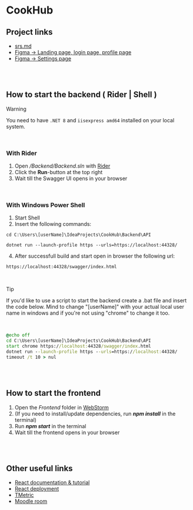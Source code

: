 # CookHub

## Project links
* [srs.md](https://github.com/SE-TINF22B6/CookHub/blob/main/Project_Doc/srs.md)
* [Figma -> Landing page, login page, profile page](https://www.figma.com/file/YHS8HmBRaxqjHzQbqMhtNq/CookHub?type=design&node-id=0-1&mode=design&t=vMBnJrB1Yd5jKPKg-0)
* [Figma -> Settings page](https://www.figma.com/file/iW8TJhQ7snE6523q0IxiQS/Untitled?type=design&node-id=0-1&mode=design&t=2PGnPwCH4JaiCH0N-0)

<br><br>

## How to start the backend ( Rider | Shell )

> [!warning]
> You need to have `.NET 8` and  `iisexpress amd64` installed on your local system.

<br>

### With Rider

1. Open */Backend/Backend.sln* with [Rider](https://www.jetbrains.com/de-de/rider/)
2. Click the **Run**-button at the top right
3. Wait till the Swagger UI opens in your browser

<br>

### With Windows Power Shell

1. Start Shell
2. Insert the following commands:
```shell
cd C:\Users\[userName]\IdeaProjects\CookHub\Backend\API
```
```shell
dotnet run --launch-profile https --urls=https://localhost:44328/
```
4. After successfull build and start open in browser the following url:
```shell
https://localhost:44328/swagger/index.html
```

<br>

> [!tip]
> If you'd like to use a script to start the backend create a .bat file and insert the code below.
> Mind to change "[userName]" with your actual local user name in windows and if you're not using "chrome" to change it too.

<br>

```bat
@echo off
cd C:\Users\[userName]\IdeaProjects\CookHub\Backend\API
start chrome https://localhost:44328/swagger/index.html
dotnet run --launch-profile https --urls=https://localhost:44328/
timeout /t 10 > nul
```


<br><br>

## How to start the frontend
1. Open the *Frontend* folder in [WebStorm](https://www.jetbrains.com/de-de/webstorm/)
2. (If you need to install/update dependencies, run ***npm install*** in the terminal) 
3. Run ***npm start*** in the terminal
4. Wait till the frontend opens in your browser

<br><br>

## Other useful links
* [React documentation & tutorial](https://react.dev/)
* [React deployment](https://create-react-app.dev/docs/deployment/)
* [TMetric](https://app.tmetric.com/)
* [Moodle room](https://moodle.dhbw.de/course/view.php?id=8728)
